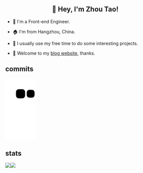 <!--
**zhou-tao/zhou-tao** is a ✨ _special_ ✨ repository because its `README.md` (this file) appears on your GitHub profile.

Here are some ideas to get you started:

- 🔭 I’m currently working on ...
- 🌱 I’m currently learning ...
- 👯 I’m looking to collaborate on ...
- 🤔 I’m looking for help with ...
- 💬 Ask me about ...
- 📫 How to reach me: ...
- 😄 Pronouns: ...
- ⚡ Fun fact: ...
-->

<h2 align="center">
  👏 Hey, I'm Zhou Tao!
</h2>

 - 💼 I'm a Front-end Engineer.

 - 🏠 I'm from Hangzhou, China.

 - 🚀 I usually use my free time to do some interesting projects.

 - 🌈 Welcome to my [blog website](https://zhou-tao.github.io/blog/), thanks.


## commits
![](https://raw.githubusercontent.com/zhou-tao/zhou-tao/output/github-contribution-grid-snake.svg)


## stats
<div>
    <img height="165" align="left" src="https://github-readme-stats.vercel.app/api?username=zhou-tao&theme=calm&show_icons=true" />
    <img src="https://github-readme-stats.vercel.app/api/top-langs/?username=zhou-tao&hide=css,Jupyter+Notebook,ruby&theme=calm&langs_count=6&layout=compact" />
</div>

